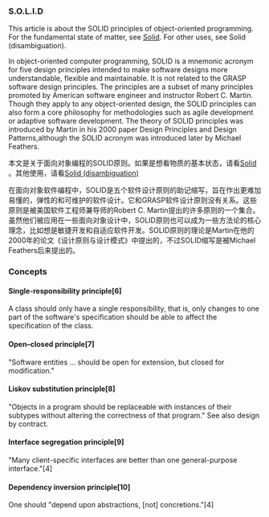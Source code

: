 ### S.O.L.I.D
This article is about the SOLID principles of object-oriented programming. For the fundamental state of matter, see [Solid](https://en.wikipedia.org/wiki/Solid). For other uses, see Solid (disambiguation).

In object-oriented computer programming, SOLID is a mnemonic acronym for five design principles intended to make software designs more understandable, flexible and maintainable. It is not related to the GRASP software design principles. The principles are a subset of many principles promoted by American software engineer and instructor Robert C. Martin. Though they apply to any object-oriented design, the SOLID principles can also form a core philosophy for methodologies such as agile development or adaptive software development. The theory of SOLID principles was introduced by Martin in his 2000 paper Design Principles and Design Patterns,although the SOLID acronym was introduced later by Michael Feathers.

本文是关于面向对象编程的SOLID原则。如果是想看物质的基本状态，请看[Solid](https://en.wikipedia.org/wiki/Solid) 。其他使用，请看[Solid (disambiguation)](https://en.wikipedia.org/wiki/Solid_(disambiguation))

在面向对象软件编程中，SOLID是五个软件设计原则的助记缩写，旨在作出更难加易懂的，弹性的和可维护的软件设计。它和GRASP软件设计原则没有关系。这些原则是被美国软件工程师兼导师的Robert C. Martin提出的许多原则的一个集合。虽然他们被应用在一些面向对象设计中，SOLID原则也可以成为一些方法论的核心理念，比如想是敏捷开发和自适应软件开发。SOLID原则的理论是Martin在他的2000年的论文《设计原则与设计模式》中提出的，不过SOLID缩写是被Michael Feathers后来提出的。

### Concepts
#### Single-responsibility principle[6]
A class should only have a single responsibility, that is, only changes to one part of the software's specification should be able to affect the specification of the class.
#### Open–closed principle[7]
"Software entities ... should be open for extension, but closed for modification."
#### Liskov substitution principle[8]
"Objects in a program should be replaceable with instances of their subtypes without altering the correctness of that program." See also design by contract.
#### Interface segregation principle[9]
"Many client-specific interfaces are better than one general-purpose interface."[4]
#### Dependency inversion principle[10]
One should "depend upon abstractions, [not] concretions."[4]
